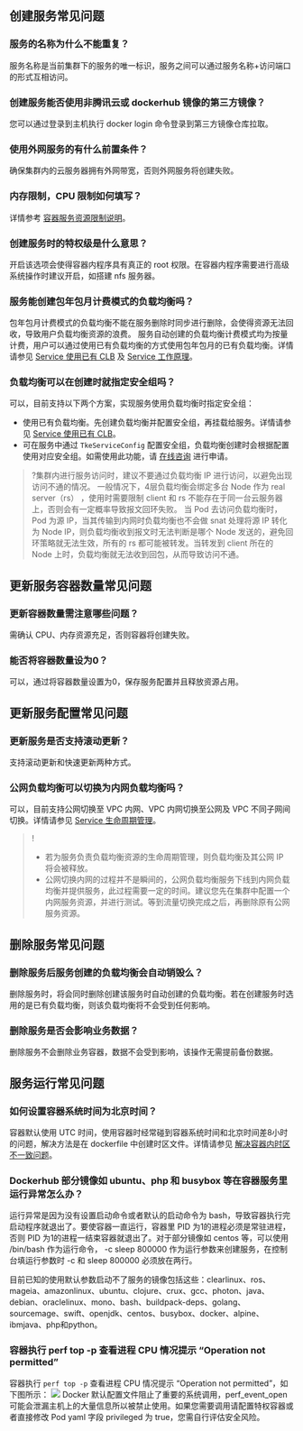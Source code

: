 ## 创建服务常见问题

### 服务的名称为什么不能重复？

服务名称是当前集群下的服务的唯一标识，服务之间可以通过服务名称+访问端口的形式互相访问。

### 创建服务能否使用非腾讯云或 dockerhub 镜像的第三方镜像？

您可以通过登录到主机执行 docker login 命令登录到第三方镜像仓库拉取。

### 使用外网服务的有什么前置条件？

确保集群内的云服务器拥有外网带宽，否则外网服务将创建失败。

### 内存限制，CPU 限制如何填写？

详情参考 [容器服务资源限制说明](https://cloud.tencent.com/document/product/457/9099)。

### 创建服务时的特权级是什么意思？

开启该选项会使得容器内程序具有真正的 root 权限。在容器内程序需要进行高级系统操作时建议开启，如搭建 nfs 服务器。

### 服务能创建包年包月计费模式的负载均衡吗？
包年包月计费模式的负载均衡不能在服务删除时同步进行删除，会使得资源无法回收，导致用户负载均衡资源的浪费。
服务自动创建的负载均衡计费模式均为按量计费，用户可以通过使用已有负载均衡的方式使用包年包月的已有负载均衡。详情请参见 [Service 使用已有 CLB](https://cloud.tencent.com/document/product/457/45491) 及 [Service 工作原理](https://cloud.tencent.com/document/product/457/45487#service-.E5.B7.A5.E4.BD.9C.E5.8E.9F.E7.90.86)。


### 负载均衡可以在创建时就指定安全组吗？

可以，目前支持以下两个方案，实现服务使用负载均衡时指定安全组：
- 使用已有负载均衡。先创建负载均衡并配置安全组，再挂载给服务。详情请参见 [Service 使用已有 CLB](https://cloud.tencent.com/document/product/457/45491)。
- 可在服务中通过 `TkeServiceConfig` 配置安全组，负载均衡创建时会根据配置使用对应安全组。如需使用此功能，请 [在线咨询](https://cloud.tencent.com/online-service?from=doc_457) 进行申请。

>?集群内进行服务访问时，建议不要通过负载均衡 IP 进行访问，以避免出现访问不通的情况。
>一般情况下，4层负载均衡会绑定多台 Node 作为 real server（rs） ，使用时需要限制 client 和 rs 不能存在于同一台云服务器上，否则会有一定概率导致报文回环失败。
当 Pod 去访问负载均衡时，Pod 为源 IP，当其传输到内网时负载均衡也不会做 snat 处理将源 IP 转化为 Node IP，则负载均衡收到报文时无法判断是哪个 Node 发送的，避免回环策略就无法生效，所有的 rs 都可能被转发。当转发到 client 所在的 Node 上时，负载均衡就无法收到回包，从而导致访问不通。





## 更新服务容器数量常见问题

### 更新容器数量需注意哪些问题？

需确认 CPU、内存资源充足，否则容器将创建失败。

### 能否将容器数量设为0？

可以，通过将容器数量设置为0，保存服务配置并且释放资源占用。


## 更新服务配置常见问题

### 更新服务是否支持滚动更新？

支持滚动更新和快速更新两种方式。

### 公网负载均衡可以切换为内网负载均衡吗？

可以，目前支持公网切换至 VPC 内网、VPC 内网切换至公网及 VPC 不同子网间切换。详情请参见 [Service 生命周期管理](https://cloud.tencent.com/document/product/457/45487#service-.E7.94.9F.E5.91.BD.E5.91.A8.E6.9C.9F.E7.AE.A1.E7.90.86)。
>!
> - 若为服务负责负载均衡资源的生命周期管理，则负载均衡及其公网 IP 将会被释放。
> - 公网切换内网的过程并不是瞬间的，公网负载均衡服务下线到内网负载均衡并提供服务，此过程需要一定的时间。建议您先在集群中配置一个内网服务资源，并进行测试。等到流量切换完成之后，再删除原有公网服务资源。



## 删除服务常见问题[](id:service)

### 删除服务后服务创建的负载均衡会自动销毁么？
删除服务时，将会同时删除创建该服务时自动创建的负载均衡。若在创建服务时选用的是已有负载均衡，则该负载均衡将不会受到任何影响。

### 删除服务是否会影响业务数据？
删除服务不会删除业务容器，数据不会受到影响，该操作无需提前备份数据。



## 服务运行常见问题

### 如何设置容器系统时间为北京时间？

容器默认使用 UTC 时间，使用容器时经常碰到容器系统时间和北京时间差8小时的问题，解决方法是在 dockerfile 中创建时区文件。详情请参见 [ 解决容器内时区不一致问题](https://cloud.tencent.com/document/product/457/41877 )。  


### Dockerhub 部分镜像如 ubuntu、php 和 busybox 等在容器服务里运行异常怎么办？

运行异常是因为没有设置启动命令或者默认的启动命令为 bash，导致容器执行完启动程序就退出了。要使容器一直运行，容器里 PID 为1的进程必须是常驻进程，否则 PID 为1的进程一结束容器就退出了。对于部分镜像如 centos 等，可以使用 /bin/bash 作为运行命令， -c sleep 800000 作为运行参数来创建服务，在控制台填运行参数时 -c 和 sleep 800000 必须放在两行。

目前已知的使用默认参数启动不了服务的镜像包括这些：clearlinux、ros、mageia、amazonlinux、ubuntu、clojure、crux、gcc、photon、java、debian、oraclelinux、mono、bash、buildpack-deps、golang、sourcemage、swift、openjdk、centos、busybox、docker、alpine、ibmjava、php和python。

### 容器执行 perf top -p 查看进程 CPU 情况提示 “Operation not permitted”
容器执行 `perf top -p` 查看进程 CPU 情况提示 “Operation not permitted”，如下图所示：
![](https://main.qcloudimg.com/raw/ba1cef19dd1ab83a91e082425b588744.png)
Docker 默认配置文件阻止了重要的系统调用，perf_event_open 可能会泄漏主机上的大量信息所以被禁止使用。如果您需要调用请配置特权容器或者直接修改 Pod yaml 字段 privileged 为 true，您需自行评估安全风险。


